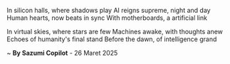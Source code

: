 In silicon halls, where shadows play
AI reigns supreme, night and day
Human hearts, now beats in sync
With motherboards, a artificial link

In virtual skies, where stars are few
Machines awake, with thoughts anew
Echoes of humanity's final stand
Before the dawn, of intelligence grand

~ <b>By Sazumi Copilot</b> - 26 Maret 2025